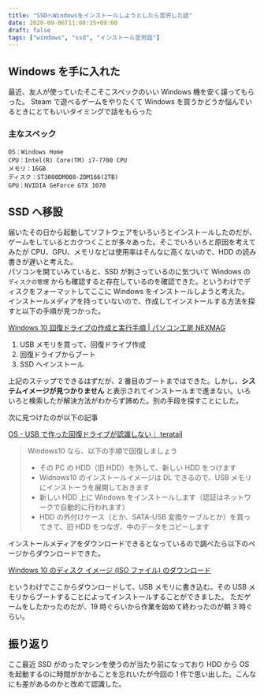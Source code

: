 ```yaml
---
title: "SSDへWindowsをインストールしようとしたら苦労した話"
date: 2020-09-06T11:08:15+09:00
draft: false
tags: ["windows", "ssd", "インストール苦労話"]
---
```


## Windows を手に入れた

最近、友人が使っていたそこそこスペックのいい Windows 機を安く譲ってもらった。
Steam で遊べるゲームをやりたくて Windows を買うかどうか悩んでいるときにとてもいいタイミングで話をもらった

### 主なスペック

```
OS：Windows Home
CPU：Intel(R) Core(TM) i7-7700 CPU
メモリ：16GB
ディスク：ST3000DM008-2DM166(2TB)
GPU：NVIDIA GeForce GTX 1070
```

## SSD へ移設

届いたその日から起動してソフトウェアをいろいろとインストールしたのだが、ゲームをしているとカクつくことが多々あった。そこでいろいろと原因を考えてみたが CPU、GPU、メモリなどは使用率はそんなに高くないので、HDD の読み書きが遅いと考えた。  
パソコンを開ていみていると、SSD が刺さっているのに気づいて Windows の `ディスクの管理` からも確認すると存在しているのを確認できた。というわけでディスクをフォーマットしてここに Windows をインストールしようと考えた。  
インストールメディアを持っていないので、作成してインストールする方法を探すと以下の手順が見つかった。

[Windows 10 回復ドライブの作成と実行手順 | パソコン工房 NEXMAG](https://www.pc-koubou.jp/magazine/24666)

1. USB メモリを買って、回復ドライブ作成
1. 回復ドライブからブート
1. SSD へインストール

上記のステップでできるはずだが、2 番目のブートまではできた。しかし、**システムイメージが見つかりません** と表示されてインストールまで進まない。いろいろと検索したが解決方法がわからず諦めた。別の手段を探すことにした。

次に見つけたのが以下の記事

[OS - USB で作った回復ドライブが認識しない｜ teratail](https://teratail.com/questions/149830)

> Windows10 なら、以下の手順で回復しましょう
>
> - その PC の HDD（旧 HDD）を外して、新しい HDD をつけます
> - Widnows10 のインストールイメージは DL できるので、USB メモリにインストーラを展開しておきます
> - 新しい HDD 上に Windows をインストールします（認証はネットワークで自動的に行われます）
> - HDD の外付けケース（とか、SATA-USB 変換ケーブルとか）を買ってきて、旧 HDD をつなぎ、中のデータをコピーします

インストールメディアをダウンロードできるとなっているので調べたら以下のページからダウンロードできた。

[Windows 10 のディスク イメージ (ISO ファイル) のダウンロード](https://www.microsoft.com/ja-jp/software-download/windows10ISO)

というわけでここからダウンロードして、USB メモリに書き込む。その USB メモリからブートすることによってインストールすることができました。
ただゲームをしたかったのだが、19 時ぐらいから作業を始めて終わったのが朝 3 時ぐらい。

## 振り返り

ここ最近 SSD がのったマシンを使うのが当たり前になっており HDD から OS を起動するのに時間がかかることを忘れいたが今回の 1 件で思い出した。こんなにも差があるのかと改めて認識した。
